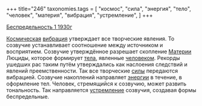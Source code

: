 +++
title="246"
taxonomies.tags = [
 "космос",
 "сила",
 "энергия",
 "тело",
 "человек",
 "материя",
 "вибрация",
 "устремление",
]
+++

[Беспредельность 1 1930г](/agni/1930)

[Космическая](/tags/космос) [вибрация](/tags/вибрация) утверждает все творческие явления. То созвучие устанавливает соотношение между источником и восприятием. Созвучие утверждённое разрешает скопление [Материи](/tags/материя) Люциды, которое формирует [тела](/tags/тело), явленные [человеком](/tags/человек). Рекорды ушедших рас таким путём утверждались как наслоения следствий и явлений преемственности. Так все творческие [силы](/tags/сила) передаются вибрацией. Созвучие накоплений направляет [энергии](/tags/энергия) в течение, в оформление тел. Человек, стремящийся к созвучию, может развить тональность. Так направляется [устремление](/tags/устремление) созвучия, создавая формы беспредельные.